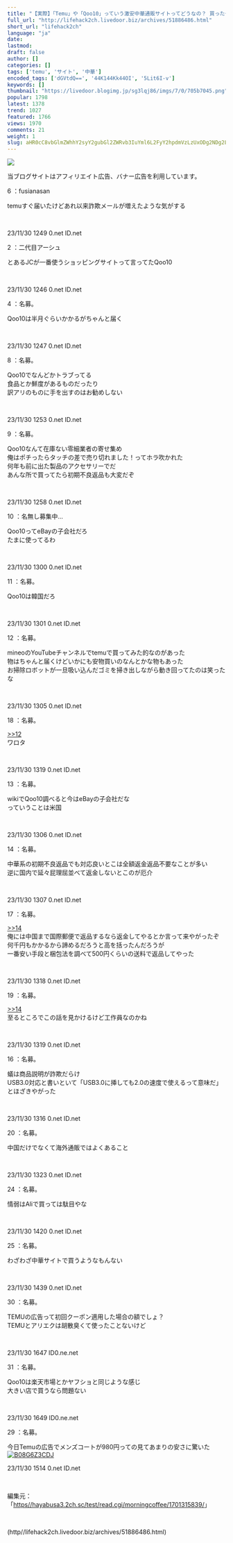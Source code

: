 ```yaml
---
title: "【実際】「Temu」や「Qoo10」っていう激安中華通販サイトってどうなの？ 買ったやついる？？？？"
full_url: "http://lifehack2ch.livedoor.biz/archives/51886486.html"
short_url: "lifehack2ch"
language: "ja"
date: 
lastmod: 
draft: false
author: []
categories: []
tags: ['temu', 'サイト', '中華']
encoded_tags: ['dGVtdQ==', '44K144Kk44OI', '5Lit6I-v']
keywords: []
thumbnail: "https://livedoor.blogimg.jp/sg3lqj86/imgs/7/0/705b7045.png"
popular: 1798
latest: 1378
trend: 1027
featured: 1766
views: 1970
comments: 21
weight: 1
slug: aHR0cC8vbGlmZWhhY2syY2gubGl2ZWRvb3IuYml6L2FyY2hpdmVzLzUxODg2NDg2Lmh0bWw=
---
```


![](https://livedoor.blogimg.jp/sg3lqj86/imgs/7/0/705b7045.png)

<div><p>当ブログサイトはアフィリエイト広告、バナー広告を利用しています。</p><p class='t_name'>6 ：fusianasan</p> <p class='r2'> temuすぐ届いたけどあれ以来詐欺メールが増えたような気がする </p><br><p>23/11/30 1249 0.net ID.net</p> <p class='t_name'>2 ：二代目アーシュ </p> <p class='r4'> とあるJCが一番使うショッピングサイトって言ってたQoo10 </p><br><p>23/11/30 1246 0.net ID.net</p> <p class='t_name'>4 ：名募。</p> <p class='r4'> Qoo10は半月ぐらいかかるがちゃんと届く </p><br><p>23/11/30 1247 0.net ID.net</p> <p class='t_name'>8 ：名募。</p> <p class='r4'> Qoo10でなんどかトラブってる <br> 食品とか鮮度があるものだったり <br> 訳アリのものに手を出すのはお勧めしない </p><br><p>23/11/30 1253 0.net ID.net</p> <p class='t_name'>9 ：名募。</p> <p class='r4'> Qoo10なんて在庫ない零細業者の寄せ集め <br> 俺はポチったらタッチの差で売り切れました！ってホラ吹かれた <br> 何年も前に出た製品のアクセサリーでだ <br> あんな所で買ってたら初期不良返品も大変だぞ </p><br><p>23/11/30 1258 0.net ID.net</p> <p class='t_name'>10 ：名無し募集中...</p> <p class='r4'> Qoo10ってeBayの子会社だろ <br> たまに使ってるわ </p><br><p>23/11/30 1300 0.net ID.net</p> <p class='t_name'>11 ：名募。</p> <p class='r4'> Qoo10は韓国だろ </p><br><p>23/11/30 1301 0.net ID.net</p> <p class='t_name'>12 ：名募。</p> <p class='r1'> mineoのYouTubeチャンネルでtemuで買ってみた的なのがあった <br> 物はちゃんと届くけどいかにも安物買いのなんとかな物もあった <br> お掃除ロボットが一旦吸い込んだゴミを掃き出しながら動き回ってたのは笑ったな </p><br><p>23/11/30 1305 0.net ID.net</p> <p class='t_name_res'>18 ：名募。</p> <p class='r4'> <a href='#res_12'>>>12</a> <br> ワロタ </p><br><p>23/11/30 1319 0.net ID.net</p> <p class='t_name'>13 ：名募。</p> <p class='r4'> wikiでQoo10調べると今はeBayの子会社だな <br> っていうことは米国 </p><br><p>23/11/30 1306 0.net ID.net</p> <p class='t_name'>14 ：名募。</p> <p class='r2'> 中華系の初期不良返品でも対応良いとこは全額返金返品不要なことが多い <br> 逆に国内で延々屁理屈並べて返金しないとこのが厄介 </p><br><p>23/11/30 1307 0.net ID.net</p> <p class='t_name_res'>17 ：名募。</p> <p class='r4'> <a href='#res_14'>>>14</a> <br> 俺には中国まで国際郵便で返品するなら返金してやるとか言って来やがったぞ <br> 何千円もかかるから諦めるだろうと高を括ったんだろうが <br> 一番安い手段と梱包法を調べて500円くらいの送料で返品してやった </p><br><p>23/11/30 1318 0.net ID.net</p> <p class='t_name_res'>19 ：名募。</p> <p class='r4'> <a href='#res_14'>>>14</a> <br> 至るところでこの話を見かけるけど工作員なのかね </p><br><p>23/11/30 1319 0.net ID.net</p> <p class='t_name'>16 ：名募。</p> <p class='r4'> 蟻は商品説明が詐欺だらけ <br> USB3.0対応と書いといて「USB3.0に挿しても2.0の速度で使えるって意味だ」とほざきやがった </p><br><p>23/11/30 1316 0.net ID.net</p> <p class='t_name'>20 ：名募。</p> <p class='r4'> 中国だけでなくて海外通販ではよくあること </p><br><p>23/11/30 1323 0.net ID.net</p> <p class='t_name'>24 ：名募。</p> <p class='r4'> 情弱はAliで買っては駄目やな </p><br><p>23/11/30 1420 0.net ID.net</p> <p class='t_name'>25 ：名募。</p> <p class='r4'> わざわざ中華サイトで買うようなもんない </p><br><p>23/11/30 1439 0.net ID.net</p> <p class='t_name'>30 ：名募。</p> <p class='r4'>TEMUの広告って初回クーポン適用した場合の額でしょ？ <br> TEMUとアリエクは胡散臭くて使ったことないけど </p><br><p>23/11/30 1647 ID0.ne.net</p> <p class='t_name'>31 ：名募。</p> <p class='r4'>Qoo10は楽天市場とかヤフショと同じような感じ <br> 大きい店で買うなら問題ない </p><br><p>23/11/30 1649 ID0.ne.net</p> <p class='t_name'>29 ：名募。</p> <p class='r2'> 今日Temuの広告でメンズコートが980円っての見てあまりの安さに驚いた<br><a href='https//www.amazon.co.jp/dp/B08G6Z3CDJ/?tag=nishiky24-22' target='_blank'><img src='https//m.media-amazon.com/images/I/319ZdQBRiML._SL500_.jpg' alt='B08G6Z3CDJ' border='0'></a> </p><p>23/11/30 1514 0.net ID.net</p> <br><p class='p_url'>編集元：「<a href='https//hayabusa3.2ch.sc/test/read.cgi/morningcoffee/1701315839/' target='_blank'>https//hayabusa3.2ch.sc/test/read.cgi/morningcoffee/1701315839/</a>」</p> <br clear='all'></div>

(http//lifehack2ch.livedoor.biz/archives/51886486.html)
